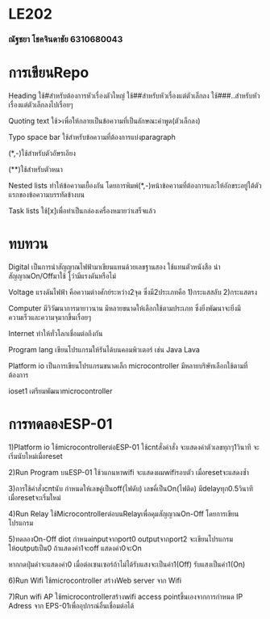 # LE202
### ณัฐชยา โชคจินดาชัย 6310680043
# การเขียนRepo
Heading ใช้#สำหรับต้องการหัวเรื่องตัวใหญ๋
ใช้##สำหรับหัวเรื่องแต่ตัวเล็กลง
ใช้###..สำหรับหัวเรื่องแต่ตัวเล็กลงไปเรื่อยๆ

Quoting text ใช้>เพื่อให้กลายเป็นข้อความที่เป็นลักษณะคำพูด(ตัวเล็กลง)

Typo space bar ใช้สำหรับข้อความที่ต้องการแบ่งparagraph

(*,-)ใช้สำหรับตัวอัษรเอียง

(**)ใช้สำหรับตัวหนา

Nested lists ทำให้ข้อความเยื้องกัน โดยการพิมพ์(*,-)หน้าข้อความที่ต้องการและให้อักขระอยู่ใต้ตัวแรกของข้อความบรรทัดข้างบน

Task lists ใช้[x]เพื่อทำเป็นกล่องเครื่องหมายว่าเสร็จแล้ว

# ทบทวน
Digital เป็นการนำสัญญาณไฟฟ้ามาเขียนแทนด้วยเลขฐานสอง ใช้แทนตัวหนังสือ นำสัญญาณOn/Offมาใช้ โูว่ามีแรงดันหรือไม่

Voltage แรงดันไฟฟ้า คือความต่างศักย์ระหว่าง2จุด ซึ่งมี2ประเภทคือ 1)กระแสสลับ  2)กระแสตรง

Computer มีวิวัฒนาการมายาวนาน มีหลายขนาดให้เลือกใช้ตามประเภท ซึ่งยิ่งพัฒนาจะยิ่งมีความเร็วและความจุมากขึ้นเรื่อยๆ

Internet ทำให้ทั่วโลกเชื่อมต่อถึงกัน

Program lang เขียนโปรแกรมให้รันได้บนคอมพิวเตอร์ เช่น Java Lava

Platform io เป็นการเขียนโปรแกรมขนาดเล็ก microcontroller มีหลายบริษัทเลือกใช้ตามที่ต้องการ

ioset1 เตรียมพัฒนาmicrocontroller

# การทดลองESP-01
1)Platform io ใช้microcontrollerต่อESP-01 ใช้cntสั่งคำสั่ง จะแสดงค่าตัวเลขทุกๆ1วินาที จะเริ่มนับใหม่เมื่อreset

2)Run Program บนESP-01 ใช้วแกนหาwifi จะแสดงผมwifiรอบตัว เมื่อresetจะแสดงซ้ำ

3)การใช้คำสั่งcntนับ กำหนดให้เลขคู่เป็นoff(ไฟดับ) เลขคี่เป็นOn(ไฟติด) มีdelayทุก0.5วินาที เมื่อresetจะเริ่มใหม่

4)Run Relay ใช้Microcontrollerต่อบนRelayเพื่อคุมสัญญาณOn-Off โดยการเขียนโปรแกรม

5)ทดลองOn-Off diot กำหนดinputจากport0 outputจากport2 จะเขียนโปรแกรมให้outputเป็น0 ถ้าแสดงค่า1จะoff แสดงค่า0จะOn

หากกดปุ่มดำจะแสดงค่า0 เมื่อต่อเซนเซอร์ถ้าไม่ได้รับแสงจะเป็นค่า1(Off) รับแสงเป็นค่า1(On)

6)Run Wifi ใช้microcontroller สร้างWeb server จาก Wifi

7)Run wifi AP ใช้microcontrollerสร้างwifi access pointขึ้นเองจากการกำหนด IP Adress จาก EPS-01เพื่ออุปกรณ์อื่นเชื่อมต่อได้
